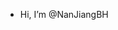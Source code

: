 -  Hi, I’m @NanJiangBH

<!---
NanJiangBH/NanJiangBH is a ✨ special ✨ repository because its `README.md` (this file) appears on your GitHub profile.
You can click the Preview link to take a look at your changes.
--->
